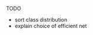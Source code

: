 <!-- baseline v1 model
- batch=32
- standard DNN arch
- performance:
    Acc:  0.31899641577060933
    Prec:  0.35939284729607307
    F1:  0.31495155488566473

baseline v2 model
- enhanced DNN arch: more filters in later convs
- batch=32
- deal with imbalance:
    - apply class weights during training
    - more data by ImageDataGenerator
- performance:
    Acc:  0.4121863799283154
    Prec:  0.41809734744731514
    F1:  0.3882773348005602


baseline v3 model
- v3
- even bigger DNN arch
- batch=16
- performance:
    Acc:  0.5340501792114696
    Prec:  0.5438670690103827
    F1:  0.513753722803421

- v3.2
- adjusted dropout layer 0.2 0.3 0.5


tl v1 model
- efficient net b0
- batch=16
- adjustable lr callback with patience=2
- performance:
    Acc:  0.7706093189964157
    Prec:  0.8031684363196874
    F1:  0.7637736415980427 -->


TODO
- sort class distribution
- explain choice of efficient net

